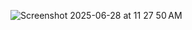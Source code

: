 ![Screenshot 2025-06-28 at 11 27 50 AM](https://github.com/user-attachments/assets/ab344b0e-8052-4972-a327-49861a8ca87b)
